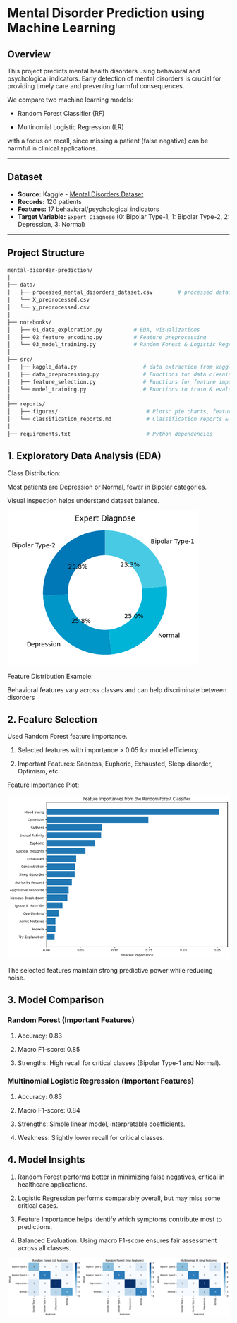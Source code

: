# Mental Disorder Prediction using Machine Learning
## Overview

This project predicts mental health disorders using behavioral and psychological indicators. Early detection of mental disorders is crucial for providing timely care and preventing harmful consequences.

We compare two machine learning models:

* Random Forest Classifier (RF)

* Multinomial Logistic Regression (LR)

with a focus on recall, since missing a patient (false negative) can be harmful in clinical applications.

---

## Dataset
- **Source:** Kaggle - [Mental Disorders Dataset](https://www.kaggle.com/mdsultanulislamovi/mental-disorders-dataset)  
- **Records:** 120 patients  
- **Features:** 17 behavioral/psychological indicators  
- **Target Variable:** `Expert Diagnose` (0: Bipolar Type-1, 1: Bipolar Type-2, 2: Depression, 3: Normal)  

---

## Project Structure

```bash
mental-disorder-prediction/
│
├── data/
│   ├── processed_mental_disorders_dataset.csv        # processed dataset
│   └── X_preprocessed.csv
│   └── y_preprocessed.csv
│
├── notebooks/
│   ├── 01_data_exploration.py          # EDA, visualizations
│   ├── 02_feature_encoding.py          # Feature preprocessing
│   └── 03_model_training.py            # Random Forest & Logistic Regression models
│
├── src/
│   ├── kaggle_data.py                     # data extraction from kaggle
│   ├── data_preprocessing.py              # Functions for data cleaning and encoding
│   ├── feature_selection.py               # Functions for feature importance
│   └── model_training.py                  # Functions to train & evaluate models
│
├── reports/
│   ├── figures/                            # Plots: pie charts, feature importance, confusion matrices
│   └── classification_reports.md           # Classification reports & metrics
│
├── requirements.txt                        # Python dependencies
```

## 1. Exploratory Data Analysis (EDA)

Class Distribution:

Most patients are Depression or Normal, fewer in Bipolar categories.

Visual inspection helps understand dataset balance.

<img src="reports/figures/Expert-Diagnose.png" />

Feature Distribution Example:

Behavioral features vary across classes and can help discriminate between disorders

## 2. Feature Selection

Used Random Forest feature importance.

1. Selected features with importance > 0.05 for model efficiency.

2. Important Features: Sadness, Euphoric, Exhausted, Sleep disorder, Optimism, etc.

Feature Importance Plot:

<img src="reports/figures/Feature-Imp.png" />

The selected features maintain strong predictive power while reducing noise.

## 3. Model Comparison
### Random Forest (Important Features)

1. Accuracy: 0.83

2. Macro F1-score: 0.85

3. Strengths: High recall for critical classes (Bipolar Type-1 and Normal).

### Multinomial Logistic Regression (Important Features)

1. Accuracy: 0.83

2. Macro F1-score: 0.84

3. Strengths: Simple linear model, interpretable coefficients.

4. Weakness: Slightly lower recall for critical classes.

## 4. Model Insights

1. Random Forest performs better in minimizing false negatives, critical in healthcare applications.

2. Logistic Regression performs comparably overall, but may miss some critical cases.

3. Feature Importance helps identify which symptoms contribute most to predictions.

4. Balanced Evaluation: Using macro F1-score ensures fair assessment across all classes.

<img src="reports/figures/model-comparison.png" alt="Random Forest v/s Multinomial Logistic Regression" />
